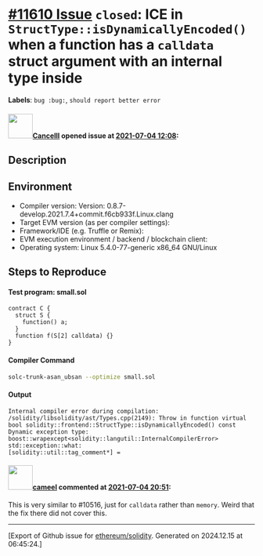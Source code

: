 # [\#11610 Issue](https://github.com/ethereum/solidity/issues/11610) `closed`: ICE in `StructType::isDynamicallyEncoded()` when a function has a `calldata` struct argument with an internal type inside
**Labels**: `bug :bug:`, `should report better error`


#### <img src="https://avatars.githubusercontent.com/u/26196045?u=955c82197860ba13612519bcd2d9da9f098ccd37&v=4" width="50">[Cancelll](https://github.com/Cancelll) opened issue at [2021-07-04 12:08](https://github.com/ethereum/solidity/issues/11610):

<!--## Prerequisites

- First, many thanks for taking part in the community. We really appreciate that.
- We realize there is a lot of information requested here. We ask only that you do your best to provide as much information as possible so we can better help you.
- Support questions are better asked in one of the following locations:
        - [Solidity chat](https://gitter.im/ethereum/solidity)
        - [Stack Overflow](https://ethereum.stackexchange.com/)
- Ensure the issue isn't already reported.
- The issue should be reproducible with the latest solidity version; however, this isn't a hard requirement and being reproducible with an older version is sufficient.

*Delete the above section and the instructions in the sections below before submitting*

-->

## Description

<!--Please shortly describe the bug you have found, and what you expect instead.-->

## Environment

- Compiler version: Version: 0.8.7-develop.2021.7.4+commit.f6cb933f.Linux.clang
- Target EVM version (as per compiler settings):
- Framework/IDE (e.g. Truffle or Remix):
- EVM execution environment / backend / blockchain client:
- Operating system: Linux 5.4.0-77-generic x86_64 GNU/Linux

## Steps to Reproduce

<!--
Please provide a *minimal* source code example to trigger the bug you have found.
Please also mention any command line flags that are necessary for triggering the bug.
Provide as much information as necessary to reproduce the bug.

```solidity
// Some *minimal* Solidity source code to reproduce the bug.
// ...
```
-->
#### Test program: small.sol
```solidity
contract C {
  struct S {
    function() a;
  }
  function f(S[2] calldata) {}
}
```
#### Compiler Command
```bash
solc-trunk-asan_ubsan --optimize small.sol
```
#### Output
```
Internal compiler error during compilation:
/solidity/libsolidity/ast/Types.cpp(2149): Throw in function virtual bool solidity::frontend::StructType::isDynamicallyEncoded() const
Dynamic exception type: boost::wrapexcept<solidity::langutil::InternalCompilerError>
std::exception::what: 
[solidity::util::tag_comment*] =
```


#### <img src="https://avatars.githubusercontent.com/u/137030?v=4" width="50">[cameel](https://github.com/cameel) commented at [2021-07-04 20:51](https://github.com/ethereum/solidity/issues/11610#issuecomment-873660144):

This is very similar to #10516, just for `calldata` rather than `memory`. Weird that the fix there did not cover this.


-------------------------------------------------------------------------------



[Export of Github issue for [ethereum/solidity](https://github.com/ethereum/solidity). Generated on 2024.12.15 at 06:45:24.]
